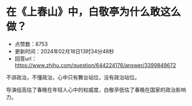 # 在《上春山》中，白敬亭为什么敢这么做？
- 点赞数：8753
- 更新时间：2024年02月18日13时34分48秒
- 回答url：https://www.zhihu.com/question/644224176/answer/3399849672
<body>
 <p data-pid="x6BuNaBF">不讲政治，不懂政治，心中只有舞台站位，没有政治站位。</p>
 <p data-pid="eoliOnrF">导演组高估了春晚在年轻人心中的权威度，白敬亭低估了春晚在国家的政治影响力。</p>
</body>